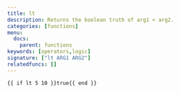 ```yaml
---
title: lt
description: Returns the boolean truth of arg1 < arg2.
categories: [functions]
menu:
  docs:
    parent: functions
keywords: [operators,logic]
signature: ["lt ARG1 ARG2"]
relatedfuncs: []
---
```



```go-html-template
{{ if lt 5 10 }}true{{ end }}
```
